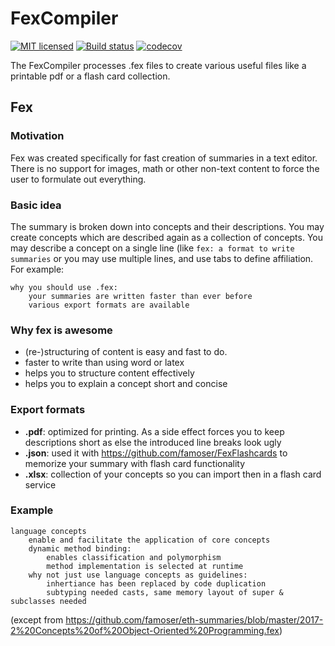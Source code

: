 # FexCompiler

[![MIT licensed](https://img.shields.io/badge/license-MIT-blue.svg)](./LICENSE)
[![Build status](https://ci.appveyor.com/api/projects/status/987fgimtc5rk546d?svg=true)](https://ci.appveyor.com/project/famoser/fexcompiler)
[![codecov](https://codecov.io/gh/famoser/FexCompiler/branch/master/graph/badge.svg)](https://codecov.io/gh/famoser/FexCompiler)

The FexCompiler processes .fex files to create various useful files like a printable pdf or a flash card collection.

## Fex
### Motivation
Fex was created specifically for fast creation of summaries in a text editor.  There is no support for images, math or other non-text content to force the user to formulate out everything.

### Basic idea
The summary is broken down into concepts and their descriptions. You may create concepts which are described again as a collection of concepts. You may describe a concept on a single line (like `fex: a format to write summaries` or you may use multiple lines, and use tabs to define affiliation. For example:

```
why you should use .fex:
	your summaries are written faster than ever before
	various export formats are available
```

### Why fex is awesome
- (re-)structuring of content is easy and fast to do.
- faster to write than using word or latex
- helps you to structure content effectively
- helps you to explain a concept short and concise

### Export formats
- **.pdf**: optimized for printing. As a side effect forces you to keep descriptions short as else the introduced line breaks look ugly
- **.json**: used it with https://github.com/famoser/FexFlashcards to memorize your summary with flash card functionality
- **.xlsx**: collection of your concepts so you can import then in a flash card service


### Example
```
language concepts
	enable and facilitate the application of core concepts
	dynamic method binding:
		enables classification and polymorphism
		method implementation is selected at runtime
	why not just use language concepts as guidelines:
		inhertiance has been replaced by code duplication
		subtyping needed casts, same memory layout of super & subclasses needed
```
(except from https://github.com/famoser/eth-summaries/blob/master/2017-2%20Concepts%20of%20Object-Oriented%20Programming.fex)

